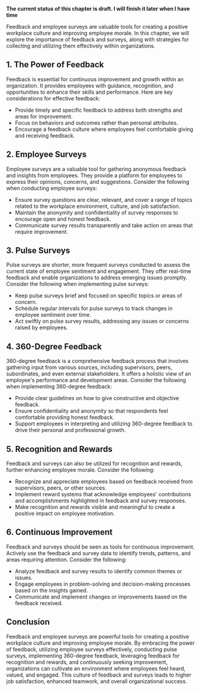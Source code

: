 **The current status of this chapter is draft. I will finish it later when I have time**

Feedback and employee surveys are valuable tools for creating a positive workplace culture and improving employee morale. In this chapter, we will explore the importance of feedback and surveys, along with strategies for collecting and utilizing them effectively within organizations.

**1. The Power of Feedback**
----------------------------

Feedback is essential for continuous improvement and growth within an organization. It provides employees with guidance, recognition, and opportunities to enhance their skills and performance. Here are key considerations for effective feedback:

* Provide timely and specific feedback to address both strengths and areas for improvement.
* Focus on behaviors and outcomes rather than personal attributes.
* Encourage a feedback culture where employees feel comfortable giving and receiving feedback.

**2. Employee Surveys**
-----------------------

Employee surveys are a valuable tool for gathering anonymous feedback and insights from employees. They provide a platform for employees to express their opinions, concerns, and suggestions. Consider the following when conducting employee surveys:

* Ensure survey questions are clear, relevant, and cover a range of topics related to the workplace environment, culture, and job satisfaction.
* Maintain the anonymity and confidentiality of survey responses to encourage open and honest feedback.
* Communicate survey results transparently and take action on areas that require improvement.

**3. Pulse Surveys**
--------------------

Pulse surveys are shorter, more frequent surveys conducted to assess the current state of employee sentiment and engagement. They offer real-time feedback and enable organizations to address emerging issues promptly. Consider the following when implementing pulse surveys:

* Keep pulse surveys brief and focused on specific topics or areas of concern.
* Schedule regular intervals for pulse surveys to track changes in employee sentiment over time.
* Act swiftly on pulse survey results, addressing any issues or concerns raised by employees.

**4. 360-Degree Feedback**
--------------------------

360-degree feedback is a comprehensive feedback process that involves gathering input from various sources, including supervisors, peers, subordinates, and even external stakeholders. It offers a holistic view of an employee's performance and development areas. Consider the following when implementing 360-degree feedback:

* Provide clear guidelines on how to give constructive and objective feedback.
* Ensure confidentiality and anonymity so that respondents feel comfortable providing honest feedback.
* Support employees in interpreting and utilizing 360-degree feedback to drive their personal and professional growth.

**5. Recognition and Rewards**
------------------------------

Feedback and surveys can also be utilized for recognition and rewards, further enhancing employee morale. Consider the following:

* Recognize and appreciate employees based on feedback received from supervisors, peers, or other sources.
* Implement reward systems that acknowledge employees' contributions and accomplishments highlighted in feedback and survey responses.
* Make recognition and rewards visible and meaningful to create a positive impact on employee motivation.

**6. Continuous Improvement**
-----------------------------

Feedback and surveys should be seen as tools for continuous improvement. Actively use the feedback and survey data to identify trends, patterns, and areas requiring attention. Consider the following:

* Analyze feedback and survey results to identify common themes or issues.
* Engage employees in problem-solving and decision-making processes based on the insights gained.
* Communicate and implement changes or improvements based on the feedback received.

**Conclusion**
--------------

Feedback and employee surveys are powerful tools for creating a positive workplace culture and improving employee morale. By embracing the power of feedback, utilizing employee surveys effectively, conducting pulse surveys, implementing 360-degree feedback, leveraging feedback for recognition and rewards, and continuously seeking improvement, organizations can cultivate an environment where employees feel heard, valued, and engaged. This culture of feedback and surveys leads to higher job satisfaction, enhanced teamwork, and overall organizational success.
